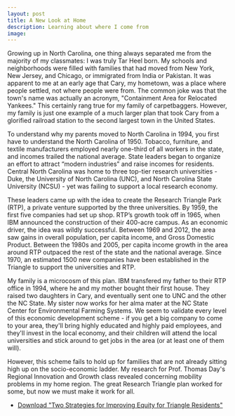 ```yaml
---
layout: post
title: A New Look at Home
description: Learning about where I come from
image: 
---
```


Growing up in North Carolina, one thing always separated me from the majority of my classmates: I was truly Tar Heel born. My schools and neighborhoods were filled with families that had moved from New York, New Jersey, and Chicago, or immigrated from India or Pakistan. It was apparent to me at an early age that Cary, my hometown, was a place where people settled, not where people were from. The common joke was that the town's name was actually an acronym, "Containment Area for Relocated Yankees." This certainly rang true for my family of carpetbaggers. However, my family is just one example of a much larger plan that took Cary from a glorified railroad station to the second largest town in the United States.

To understand why my parents moved to North Carolina in 1994, you first have to understand the North Carolina of 1950. Tobacco, furniture, and textile manufacturers employed nearly one-third of all workers in the state, and incomes trailed the national average. State leaders began to organize an effort to attract “modern industries” and raise incomes for residents.  Central North Carolina was home to three top-tier research universities - Duke, the University of North Carolina (UNC), and North Carolina State University (NCSU) - yet was failing to support a local research economy.

These leaders came up with the idea to create the Research Triangle Park (RTP), a private venture supported by the three universities. By 1959, the first five companies had set up shop. RTP’s growth took off in 1965, when IBM announced the construction of their 400-acre campus. As an economic driver, the idea was wildly successful. Between 1969 and 2012, the area saw gains in overall population, per capita income, and Gross Domestic Product. Between the 1980s and 2005, per capita income growth in the area around RTP outpaced the rest of the state and the national average. Since 1970, an estimated 1500 new companies have been established in the Triangle to support the universities and RTP.

My family is a microcosm of this plan. IBM transfered my father to their RTP office in 1994, where he and my mother bought their first house. They raised two daughters in Cary, and eventually sent one to UNC and the other the NC State. My sister now works for her alma mater at the NC State Center for Environmental Farming Systems. We seem to validate every level of this economic development scheme - if you get a big company to come to your area, they'll bring highly educated and highly paid employees, and they'll invest in the local economy, and their children will attend the local universities and stick around to get jobs in the area (or at least one of them will). 

However, this scheme fails to hold up for families that are not already sitting high up on the socio-economic ladder. My research for Prof. Thomas Day's Regional Innovation and Growth class revealed concerning mobility problems in my home region. The great Research Triangle plan worked for some, but now we must make it work for all. 

<ul class="actions">
	<li><a href="two_stratgies.pdf" class="button icon fa-download">Download "Two Strategies for Improving Equity for Triangle Residents"</a></li>
</ul>
